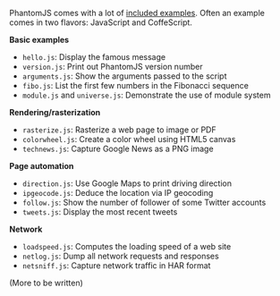 PhantomJS comes with a lot of [included examples](https://github.com/ariya/phantomjs/tree/master/examples). Often an example comes in two flavors: JavaScript and CoffeScript.

**Basic examples**

* `hello.js`: Display the famous message
* `version.js`: Print out PhantomJS version number
* `arguments.js`: Show the arguments passed to the script
* `fibo.js`: List the first few numbers in the Fibonacci sequence
* `module.js` and `universe.js`: Demonstrate the use of module system

**Rendering/rasterization**

* `rasterize.js`: Rasterize a web page to image or PDF
* `colorwheel.js`: Create a color wheel using HTML5 canvas
* `technews.js`: Capture Google News as a PNG image

**Page automation**

* `direction.js`: Use Google Maps to print driving direction
* `ipgeocode.js`: Deduce the location via IP geocoding
* `follow.js`: Show the number of follower of some Twitter accounts
* `tweets.js`: Display the most recent tweets

**Network**

* `loadspeed.js`: Computes the loading speed of a web site
* `netlog.js`: Dump all network requests and responses
* `netsniff.js`: Capture network traffic in HAR format

(More to be written)